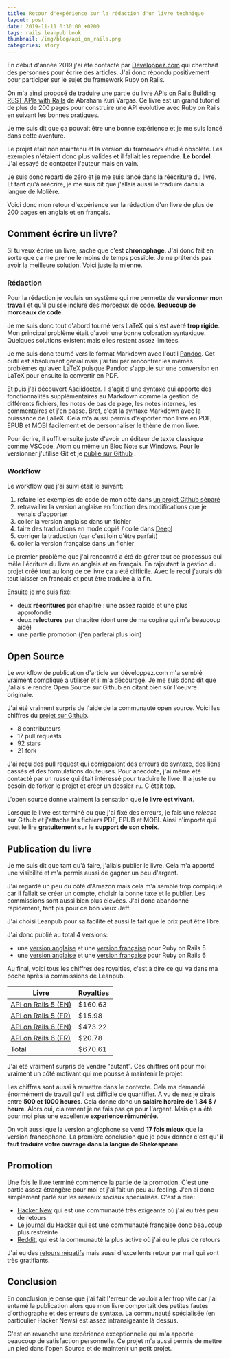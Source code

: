 ```yaml
---
title: Retour d'expérience sur la rédaction d'un livre technique
layout: post
date: 2019-11-11 0:30:00 +0200
tags: rails leanpub book
thumbnail: /img/blog/api_on_rails.png
categories: story
---
```


En début d'année 2019 j'ai été contacté par [Developpez.com](https://www.developpez.com/) qui cherchait des personnes pour écrire des articles. J'ai donc répondu positivement pour participer sur le sujet du framework Ruby on Rails.

On m'a ainsi proposé de traduire une partie du livre [APIs on Rails Building REST APIs with Rails](http://apionrails.icalialabs.com/) de Abraham Kuri Vargas. Ce livre est un grand tutoriel de plus de 200 pages pour construire une API évolutive avec Ruby on Rails en suivant les bonnes pratiques.

Je me suis dit que ça pouvait être une bonne expérience et je me suis lancé dans cette aventure.

Le projet était non maintenu et la version du framework étudié obsolète. Les exemples n'étaient donc plus valides et il fallait les reprendre. **Le bordel**. J'ai essayé de contacter l'auteur mais en vain.

Je suis donc reparti de zéro et je me suis lancé dans la réécriture du livre. Et tant qu'à réécrire, je me suis dit que j'allais aussi le traduire dans la langue de Molière.

Voici donc mon retour d'expérience sur la rédaction d'un livre de plus de 200 pages en anglais et en français.

## Comment écrire un livre?

Si tu veux écrire un livre, sache que c'est **chronophage**. J'ai donc fait en sorte que ça me prenne le moins de temps possible. Je ne prétends pas avoir la meilleure solution. Voici juste la mienne.

### Rédaction

Pour la rédaction je voulais un système qui me permette de **versionner mon travail** et qu'il puisse inclure des morceaux de code. **Beaucoup de morceaux de code**.

Je me suis donc tout d'abord tourné vers LaTeX qui s'est avéré **trop rigide**. Mon principal problème était d'avoir une bonne coloration syntaxique. Quelques solutions existent mais elles restent assez limitées.

Je me suis donc tourné vers le format Markdown avec l'outil [Pandoc](http://pandoc.org/). Cet outil est absolument génial mais j'ai fini par rencontrer les mêmes problèmes qu'avec LaTeX puisque Pandoc s'appuie sur une conversion en LaTeX pour ensuite la convertir en PDF.

Et puis j'ai découvert [Asciidoctor](https://asciidoctor.org). Il s'agit d'une syntaxe qui apporte des fonctionnalités supplémentaires au Markdown comme la gestion de différents fichiers, les notes de bas de page, les notes internes, les commentaires et j'en passe. Bref, c'est la syntaxe Markdown avec la puissance de LaTeX. Cela m'a aussi permis d'exporter mon livre en PDF, EPUB et MOBI facilement et de personnaliser le thème de mon livre.

Pour écrire, il suffit ensuite juste d'avoir un éditeur de texte classique comme VSCode, Atom ou même un Bloc Note sur Windows. Pour le versionner j'utilise Git et je [publie sur Github][repo] .

### Workflow

Le workflow que j'ai suivi était le suivant:

1. refaire les exemples de code de mon côté dans [un projet Github séparé](https://github.com/madeindjs/market_place_api_6)
2. retravailler la version anglaise en fonction des modifications que je venais d'apporter
3. coller la version anglaise dans un fichier
3. faire des traductions en mode copié / collé dans [Deepl](https://deepl.com)
4. corriger la traduction (car c'est loin d'être parfait)
5. coller la version française dans un fichier

Le premier problème que j'ai rencontré a été de gérer tout ce processus qui mêle l'écriture du livre en anglais et en français. En rajoutant la gestion du projet créé tout au long de ce livre ça a été difficile. Avec le recul j'aurais dû tout laisser en français et peut être traduire à la fin.

Ensuite je me suis fixé:

- deux **réécritures** par chapitre : une assez rapide et une plus approfondie
- deux **relectures** par chapitre (dont une de ma copine qui m'a beaucoup aidé)
- une partie promotion (j'en parlerai plus loin)

## Open Source

Le workflow de publication d'article sur développez.com m'a semblé vraiment compliqué a utiliser et il m'a découragé. Je me suis donc dit que j'allais le rendre Open Source sur Github en citant bien sûr l'oeuvre originale.

J'ai été vraiment surpris de l'aide de la communauté open source. Voici les chiffres du [projet sur Github][repo].

- 8 contributeurs
- 17 pull requests
- 92 stars
- 21 fork

J'ai reçu des pull request qui corrigeaient des erreurs de syntaxe, des liens cassés et des formulations douteuses. Pour anecdote, j'ai même  été contacté par un russe qui était intéressé pour traduire le livre. Il a juste eu besoin de forker le projet et créer un dossier `ru`. C'était top.

L'open source donne vraiment la sensation que **le livre est vivant**. 

Lorsque le livre est terminé ou que j'ai fixé des erreurs, je fais une _release_ sur Github et j'attache les fichiers PDF, EPUB et MOBI. Ainsi n'importe qui peut le lire **gratuitement** sur le **support de son choix**.

## Publication du livre

Je me suis dit que tant qu'à faire, j'allais publier le livre. Cela m'a apporté une visibilité et m'a permis aussi de gagner un peu d'argent.

J'ai regardé un peu du côté d'Amazon mais cela m'a semblé trop compliqué car il fallait se créer un compte, choisir la bonne taxe et le publier. Les commissions sont aussi bien plus élevées. J'ai donc abandonné rapidement, tant pis pour ce bon vieux Jeff.

J'ai choisi Leanpub pour sa facilité et aussi le fait que le prix peut être libre.


J'ai donc publié au total 4 versions:

- une [version anglaise](https://leanpub.com/apionrails5) et une [version française](https://leanpub.com/apionrails5-fr) pour Ruby on Rails 5
- une [version anglaise](https://leanpub.com/apionrails6) et une [version française](https://leanpub.com/apionrails6-fr) pour Ruby on Rails 6

Au final, voici tous les chiffres des royalties, c'est à dire ce qui va dans ma poche après la commissions de Leanpub.

| Livre               | Royalties |
| ------------------- | ----------|
| [API on Rails 5 (EN)](https://leanpub.com/apionrails5)  | $160.63   |
| [API on Rails 5 (FR)](https://leanpub.com/apionrails5-fr) | $15.98    |
| [API on Rails 6 (EN)](https://leanpub.com/apionrails6)  | $473.22   |
| [API on Rails 6 (FR)](https://leanpub.com/apionrails6-fr) | $20.78    |
| Total               | $670.61   |

J'ai été vraiment surpris de vendre "autant". Ces chiffres ont pour moi vraiment un côté motivant qui me pousse à maintenir le projet.

Les chiffres sont aussi à remettre dans le contexte. Cela ma demandé énormément de travail qu'il est difficile de quantifier. A vu de nez je dirais entre **500 et 1000 heures**. Cela donne donc un **salaire horaire de 1.34 $ / heure**. Alors oui, clairement je ne fais pas ça pour l'argent. Mais ça a été pour moi plus une excellente **experience rémunérée**.

On voit aussi que la version anglophone se vend **17 fois mieux** que la version francophone. La première conclusion que je peux donner c'est qu' **il faut traduire votre ouvrage dans la langue de Shakespeare**.

## Promotion

Une fois le livre terminé commence la partie de la promotion. C'est une partie assez étrangère pour moi et j'ai fait un peu au feeling. J'en ai donc simplement parlé sur les réseaux sociaux spécialisés. C'est à dire:

- [Hacker New](https://news.ycombinator.com/item?id=20736819) qui est une communauté très exigeante où j'ai eu très peu de retours
- [Le journal du Hacker](https://www.journalduhacker.net/s/3b7gms/api_on_rails_6) qui est une communauté française donc beaucoup plus restreinte
- [Reddit](https://www.reddit.com/r/rails/comments/csfjjf/api_on_rails_6/), qui est la communauté la plus active où j'ai eu le plus de retours

J'ai eu des [retours négatifs](https://www.reddit.com/r/rails/comments/csfjjf/api_on_rails_6/exkbx5i) mais aussi d'excellents retour par mail qui sont très gratifiants.

## Conclusion

En conclusion je pense que j'ai fait l'erreur de vouloir aller trop vite car j'ai entamé la publication alors que mon livre comportait des petites fautes d'orthographe et des erreurs de syntaxe. La communauté spécialisée (en particulier Hacker News) est assez intransigeante là dessus.

C'est en revanche une expérience exceptionnelle qui m'a apporté beaucoup de satisfaction personnelle. Ce projet m'a aussi permis de mettre un pied dans l'open Source et de maintenir un petit projet.

[asciidoctor]: https://asciidoctor.org
[repo]: https://github.com/madeindjs/api_on_rails
